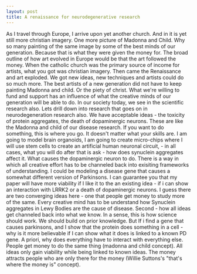 ```yaml
---
layout: post
title: A renaissance for neurodegenerative research
---
```



As I travel through Europe, I arrive upon yet another church. And in it is yet still more christian imagery. One more picture of Madonna and Child. Why so many painting of the same image by some of the best minds of our generation. 
Because that is what they were given the money for. The broad outline of how art evolved in Europe would be that the art followed the money. When the catholic church was the primary source of income for artists, what you got was christian imagery. Then came the Renaissance and art exploded. We got new ideas, new techniques and artists could do so much more. The best artists of a new generation did not have to keep painting Madonna and child. Or the piety of christ. 
What we're willing to fund and support has an influence of what the creative minds of our generation will be able to do. In our society today, we see in the scientific research also. Lets drill down into research that goes on in neurodegeneration research also. We have acceptable ideas - the toxicity of protein aggregates, the death of dopaminergic neurons. These are like the Madonna and child of our disease research. If you want to do something, this is where you go. It doesn't matter what your skills are. I am going to model brain organoids, I am going to create micro-chips where I will use stem cells to create an artificial human neuronal circuit, - in all cases, what you will do after that is ask - how does synuclein aggregates affect it. What causes the dopaminergic neuron to do. 
There is a way in which all creative effort has to be channeled back into exisiting frameworks of understanding. 
I could be modeling a disease gene that causes a somewhat different version of Parkinsons. I can guarantee you that my paper will have more viability if I like it to the an existing idea - if i can show an interaction with LRRK2 or a death of dopaminergic neurons. 
I guess there are two converging ideas here - one that people get money to study more of the same. Every creative mind has to be understand how Synuclein aggregates in Lewy Bodies are the cause of disease. Second - how all ideas get channeled back into what we know. In a sense, this is how science should work. We should build on prior knowledge. 
But If i find a gene that causes parkinsons, and I show that the protein does something in a cell - why is it more believable if I can show what it does is linked to a known PD gene. A priori, why does everything have to interact with everything else.
People get money to do the same thing (madonna and child concept). 
All ideas only gain viability while being linked to known ideas. 
The money attracts people who are only there for the money (Willie Suttons's "that's where the money is" concept). 
